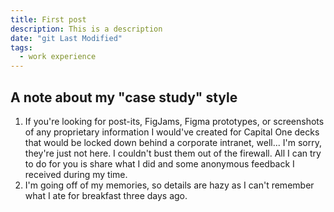 ```yaml
---
title: First post
description: This is a description
date: "git Last Modified"
tags:
  - work experience
---
```


## A note about my "case study" style

1. If you're looking for post-its, FigJams, Figma prototypes, or screenshots of any proprietary information I would've created for Capital One decks that would be locked down behind a corporate intranet, well... I'm sorry, they're just not here. I couldn't bust them out of the firewall. All I can try to do for you is share what I did and some anonymous feedback I received during my time.
2. I'm going off of my memories, so details are hazy as I can't remember what I ate for breakfast three days ago.
